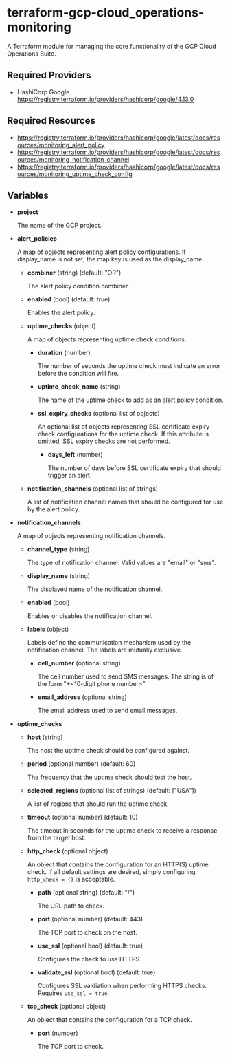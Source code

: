 # terraform-gcp-cloud_operations-monitoring
A Terraform module for managing the core functionality of the GCP Cloud Operations Suite.

## Required Providers
* HashiCorp Google https://registry.terraform.io/providers/hashicorp/google/4.13.0

## Required Resources
* https://registry.terraform.io/providers/hashicorp/google/latest/docs/resources/monitoring_alert_policy
* https://registry.terraform.io/providers/hashicorp/google/latest/docs/resources/monitoring_notification_channel
* https://registry.terraform.io/providers/hashicorp/google/latest/docs/resources/monitoring_uptime_check_config

## Variables

* **project**

  The name of the GCP project.

* **alert_policies**

  A map of objects representing alert policy configurations.  If display_name is not set, the map key is used as the display_name.

  * **combiner** (string) (default: "OR")

    The alert policy condition combiner.

  * **enabled** (bool)  (default: true)

    Enables the alert policy.

  * **uptime_checks** (object)

    A map of objects representing uptime check conditions.

    * **duration** (number)

      The number of seconds the uptime check must indicate an error before the condition will fire.

    * **uptime_check_name** (string)

      The name of the uptime check to add as an alert policy condition.

    * **ssl_expiry_checks** (optional list of objects)

      An optional list of objects representing SSL certificate expiry check configurations for the uptime check. If this attribute is omitted, SSL expiry checks are not performed.

      * **days_left** (number)

        The number of days before SSL certificate expiry that should trigger an alert.

  * **notification_channels** (optional list of strings)

    A list of notification channel names that should be configured for use by the alert policy.

* **notification_channels**

  A map of objects representing notification channels.

  * **channel_type** (string)

    The type of notification channel.  Valid values are "email" or "sms".

  * **display_name** (string)

    The displayed name of the notification channel.

  * **enabled** (bool)

    Enables or disables the notification channel.

  * **labels** (object)

    Labels define the communication mechanism used by the notification channel.  The labels are mutually exclusive.

    * **cell_number** (optional string)

      The cell number used to send SMS messages.  The string is of the form "+<country code><10-digit phone number>"

    * **email_address** (optional string)

      The email address used to send email messages.

* **uptime_checks**

  * **host** (string)

    The host the uptime check should be configured against.

  * **period** (optional number) (default: 60)

    The frequency that the uptime check should test the host.

  * **selected_regions** (optional list of strings) (default: ["USA"])

    A list of regions that should run the uptime check.

  * **timeout** (optional number) (default: 10)

    The timeout in seconds for the uptime check to receive a response from the target host.

  * **http_check** (optional object)

    An object that contains the configuration for an HTTP(S) uptime check.  If all default settings are desired, simply configuring `http_check = {}` is acceptable.

    * **path** (optional string) (default: "/")

      The URL path to check.

    * **port** (optional number) (default: 443)

      The TCP port to check on the host.

    * **use_ssl** (optional bool) (default: true)

      Configures the check to use HTTPS.

    * **validate_ssl** (optional bool) (default: true)

      Configures SSL valdiation when performing HTTPS checks.  Requires `use_ssl = true`.

  * **tcp_check** (optional object)

    An object that contains the configuration for a TCP check.

    * **port** (number)

      The TCP port to check. 
